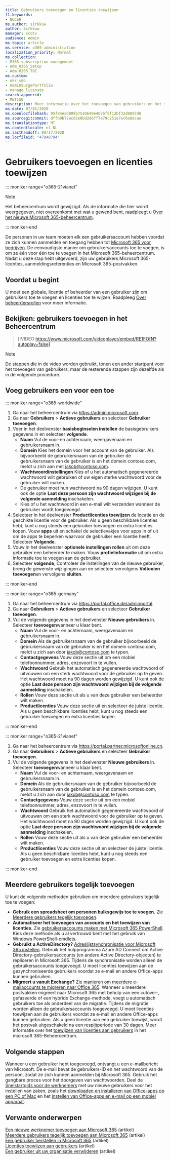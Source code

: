```yaml
---
title: Gebruikers toevoegen en licenties toewijzen
f1.keywords:
- NOCSH
ms.author: sirkkuw
author: Sirkkuw
manager: scotv
audience: Admin
ms.topic: article
ms.service: o365-administration
localization_priority: Normal
ms.collection:
- M365-subscription-management
- Adm_O365_Setup
- Adm_O365_TOC
ms.custom:
- okr_smb
- AdminSurgePortfolio
- manage_licenses
search.appverid:
- MET150
description: Meer informatie over het toevoegen van gebruikers en het toewijzen van licenties aan Microsoft 365 tegelijk.
ms.date: 07/01/2020
ms.openlocfilehash: 95f84ead009b7510699e467bf5f12bf32d8097d8
ms.sourcegitcommit: dffb9b72acd2e0bd286ff7e79c251e7ec6e8ecae
ms.translationtype: MT
ms.contentlocale: nl-NL
ms.lasthandoff: 09/17/2020
ms.locfileid: "47948794"
---
```

# <a name="add-users-and-assign-licenses-at-the-same-time"></a>Gebruikers toevoegen en licenties toewijzen

::: moniker range="o365-21vianet"

> [!NOTE]
> Het beheercentrum wordt gewijzigd. Als de informatie die hier wordt weergegeven, niet overeenkomt met wat u gewend bent, raadpleegt u [Over het nieuwe Microsoft 365-beheercentrum](https://docs.microsoft.com/microsoft-365/admin/microsoft-365-admin-center-preview?view=o365-21vianet).

::: moniker-end

De personen in uw team moeten elk een gebruikersaccount hebben voordat ze zich kunnen aanmelden en toegang hebben tot [Microsoft 365 voor bedrijven](https://www.microsoft.com/microsoft-365/business). De eenvoudigste manier om gebruikersaccounts toe te voegen, is om ze één voor één toe te voegen in het Microsoft 365-beheercentrum. Nadat u deze stap hebt uitgevoerd, zijn uw gebruikers Microsoft 365-licenties, aanmeldingsreferenties en Microsoft 365-postvakken.

## <a name="before-you-begin"></a>Voordat u begint

U moet een globale, licentie of beheerder van een gebruiker zijn om gebruikers toe te voegen en licenties toe te wijzen. Raadpleeg [Over beheerdersrollen](../../admin/add-users/about-admin-roles.md) voor meer informatie.

## <a name="watch-add-users-in-the-admin-center"></a>Bekijken: gebruikers toevoegen in het Beheercentrum

> [!VIDEO https://www.microsoft.com/videoplayer/embed/RE1FOfN?autoplay=false]

> [!NOTE]
> De stappen die in de video worden gebruikt, tonen een ander startpunt voor het toevoegen van gebruikers, maar de resterende stappen zijn dezelfde als in de volgende procedure.

## <a name="add-users-one-at-a-time"></a>Voeg gebruikers een voor een toe

::: moniker range="o365-worldwide"

1. Ga naar het beheercentrum via <https://admin.microsoft.com>.
2. Ga naar **Gebruikers** > **Actieve gebruikers** en selecteer **Gebruiker toevoegen**.
3. Voer in het deelvenster **basisbeginselen instellen** de basisgebruikers gegevens in en selecteer **volgende**.
    - **Naam** Vul de voor-en achternaam, weergavenaam en gebruikersnaam in.
    - **Domein** Kies het domein voor het account van de gebruiker. Als bijvoorbeeld de gebruikersnaam van de gebruiker de gebruikersnaam van de gebruiker is en het domein contoso.com, meldt u zich aan met jakob@contoso.com.
    - **Wachtwoordinstellingen** Kies of u het automatisch gegenereerde wachtwoord wilt gebruiken of uw eigen sterke wachtwoord voor de gebruiker wilt maken.
    - De gebruiker moet hun wachtwoord na 90 dagen wijzigen. U kunt ook de optie **Laat deze persoon zijn wachtwoord wijzigen bij de volgende aanmelding** inschakelen.
    - Kies of u het wachtwoord in een e-mail wilt verzenden wanneer de gebruiker wordt toegevoegd.
4. Selecteer in het deelvenster **Productlicenties toewijzen** de locatie en de geschikte licentie voor de gebruiker. Als u geen beschikbare licenties hebt, kunt u nog steeds een gebruiker toevoegen en extra licenties kopen. Vouw **apps** uit en schakel de selectievakjes voor apps in of uit om de apps te beperken waarvoor de gebruiker een licentie heeft. Selecteer **Volgende**.
5. Vouw in het deelvenster **optionele instellingen** **rollen** uit om deze gebruiker een beheerder te maken. Vouw **profielinformatie** uit om extra informatie toe te voegen aan de gebruiker.
6. Selecteer **volgende**, Controleer de instellingen van de nieuwe gebruiker, breng de gewenste wijzigingen aan en selecteer vervolgens **Voltooien toevoegen**en vervolgens **sluiten**.

::: moniker-end

::: moniker range="o365-germany"

1. Ga naar het beheercentrum via <https://portal.office.de/adminportal>.
2. Ga naar **Gebruikers** > **Actieve gebruikers** en selecteer **Gebruiker toevoegen**.
3. Vul de volgende gegevens in het deelvenster **Nieuwe gebruikers** in. Selecteer **toevoegen**wanneer u klaar bent.
    - **Naam** Vul de voor- en achternaam, weergavenaam en gebruikersnaam in.
    - **Domein** Als de gebruikersnaam van de gebruiker bijvoorbeeld de gebruikersnaam van de gebruiker is en het domein contoso.com, meldt u zich aan door jakob@contoso.com te typen.
    - **Contactgegevens** Vouw deze sectie uit om een mobiel telefoonnummer, adres, enzovoort in te vullen.
    - **Wachtwoord** Gebruik het automatisch gegenereerde wachtwoord of uitvouwen om een sterk wachtwoord voor de gebruiker op te geven. Het wachtwoord moet na 90 dagen worden gewijzigd. U kunt ook de optie **Laat deze persoon zijn wachtwoord wijzigen bij de volgende aanmelding** inschakelen.
    - **Rollen** Vouw deze sectie uit als u van deze gebruiker een beheerder wilt maken.
    - **Productlicenties** Vouw deze sectie uit en selecteer de juiste licentie. Als u geen beschikbare licenties hebt, kunt u nog steeds een gebruiker toevoegen en extra licenties kopen.

::: moniker-end

::: moniker range="o365-21vianet"

1. Ga naar het beheercentrum via <https://portal.partner.microsoftonline.cn>.
2. Ga naar **Gebruikers** > **Actieve gebruikers** en selecteer **Gebruiker toevoegen**.
3. Vul de volgende gegevens in het deelvenster **Nieuwe gebruikers** in. Selecteer **toevoegen**wanneer u klaar bent.
    - **Naam** Vul de voor- en achternaam, weergavenaam en gebruikersnaam in.
    - **Domein** Als de gebruikersnaam van de gebruiker bijvoorbeeld de gebruikersnaam van de gebruiker is en het domein contoso.com, meldt u zich aan door jakob@contoso.com te typen.
    - **Contactgegevens** Vouw deze sectie uit om een mobiel telefoonnummer, adres, enzovoort in te vullen.
    - **Wachtwoord** Gebruik het automatisch gegenereerde wachtwoord of uitvouwen om een sterk wachtwoord voor de gebruiker op te geven. Het wachtwoord moet na 90 dagen worden gewijzigd. U kunt ook de optie **Laat deze persoon zijn wachtwoord wijzigen bij de volgende aanmelding** inschakelen.
    - **Rollen** Vouw deze sectie uit als u van deze gebruiker een beheerder wilt maken.
    - **Productlicenties** Vouw deze sectie uit en selecteer de juiste licentie. Als u geen beschikbare licenties hebt, kunt u nog steeds een gebruiker toevoegen en extra licenties kopen.

::: moniker-end

## <a name="add-multiple-users-at-the-same-time"></a>Meerdere gebruikers tegelijk toevoegen

U kunt de volgende methoden gebruiken om meerdere gebruikers tegelijk toe te voegen:

- **Gebruik een spreadsheet om personen bulksgewijs toe te voegen.** Zie [Meerdere gebruikers tegelijk toevoegen](https://docs.microsoft.com/microsoft-365/enterprise/add-several-users-at-the-same-time).
- **Automatiseer het toevoegen van accounts en het toewijzen van licenties.** Zie [gebruikersaccounts maken met Microsoft 365 PowerShell](https://docs.microsoft.com/microsoft-365/enterprise/create-user-accounts-with-microsoft-365-powershell). Kies deze methode als u al vertrouwd bent met het gebruik van Windows PowerShell-cmdlets.
- **Gebruikt u ActiveDirectory?** [Adreslijstsynchronisatie voor Microsoft 365 instellen](https://docs.microsoft.com/microsoft-365/enterprise/set-up-directory-synchronization). Gebruik het hulpprogramma Azure AD Connect om Active Directory-gebruikersaccounts (en andere Active Directory-objecten) te repliceren in Microsoft 365. Tijdens de synchronisatie worden alleen de gebruikersaccounts toegevoegd. U moet licenties toewijzen aan de gesynchroniseerde gebruikers voordat ze e-mail en andere Office-apps kunnen gebruiken.
- **Migreert u vanuit Exchange?** Zie [manieren om meerdere e-mailaccounts te migreren naar Office 365](https://docs.microsoft.com/Exchange/mailbox-migration/mailbox-migration). Wanneer u meerdere postvakken migreert naar Microsoft 365 met behulp van een cutover-, gefaseerde of een hybride Exchange-methode, voegt u automatisch gebruikers toe als onderdeel van de migratie. Tijdens de migratie worden alleen de gebruikersaccounts toegevoegd. U moet licenties toewijzen aan de gebruikers voordat ze e-mail en andere Office-apps kunnen gebruiken. Als u geen licentie aan een gebruiker toewijst, wordt het postvak uitgeschakeld na een respijtperiode van 30 dagen. Meer informatie over het [toewijzen van licenties aan gebruikers](../manage/assign-licenses-to-users.md) in het microsoft 365-Beheercentrum.

## <a name="next-steps"></a>Volgende stappen

Wanneer u een gebruiker hebt toegevoegd, ontvangt u een e-mailbericht van Microsoft. De e-mail bevat de gebruikers-ID en het wachtwoord van de persoon, zodat ze zich kunnen aanmelden bij Microsoft 365. Gebruik het gangbare proces voor het doorgeven van wachtwoorden. Deel de [Snelstartgids voor de werknemers](https://support.microsoft.com/office/b9700090-ce64-4046-ab92-ce8488a7bc0f) met uw nieuwe gebruikers voor het instellen van zaken, zoals het [downloaden en installeren van Office-apps op een PC of Mac](https://support.microsoft.com/office/4414eaaf-0478-48be-9c42-23adc4716658) en het [instellen van Office-apps en e-mail op een mobiel apparaat](https://support.microsoft.com/office/7dabb6cb-0046-40b6-81fe-767e0b1f014f).

## <a name="related-content"></a>Verwante onderwerpen

[Een nieuwe werknemer toevoegen aan Microsoft 365](add-new-employee.md) (artikel) \
[Meerdere gebruikers tegelijk toevoegen aan Microsoft 365](https://docs.microsoft.com/microsoft-365/enterprise/add-several-users-at-the-same-time) (artikel) \
[Een gebruiker herstellen in Microsoft 365](restore-user.md) (artikel) \
[Licenties toewijzen aan gebruikers](../manage/assign-licenses-to-users.md) (artikel) \
[Een gebruiker uit uw organisatie verwijderen](delete-a-user.md) (artikel)
